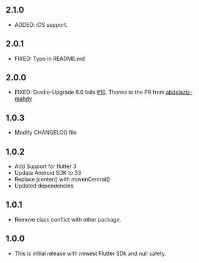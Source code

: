 ## 2.1.0

- ADDED: iOS support.

## 2.0.1

- FIXED: Typo in README.md

## 2.0.0

- FIXED: Gradle-Upgrade 8.0 fails [#10](https://github.com/aakashkondhalkar/external_path/issues/10). Thanks to the PR from [abdelaziz-mahdy](https://github.com/abdelaziz-mahdy)

## 1.0.3

- Modify CHANGELOG file

## 1.0.2

- Add Support for flutter 3
- Update Android SDK to 33
- Replace jcenter() with mavenCentral()
- Updated dependencies

## 1.0.1

- Remove class conflict with other package.

## 1.0.0

- This is initial release with newest Flutter SDk and null safety.

